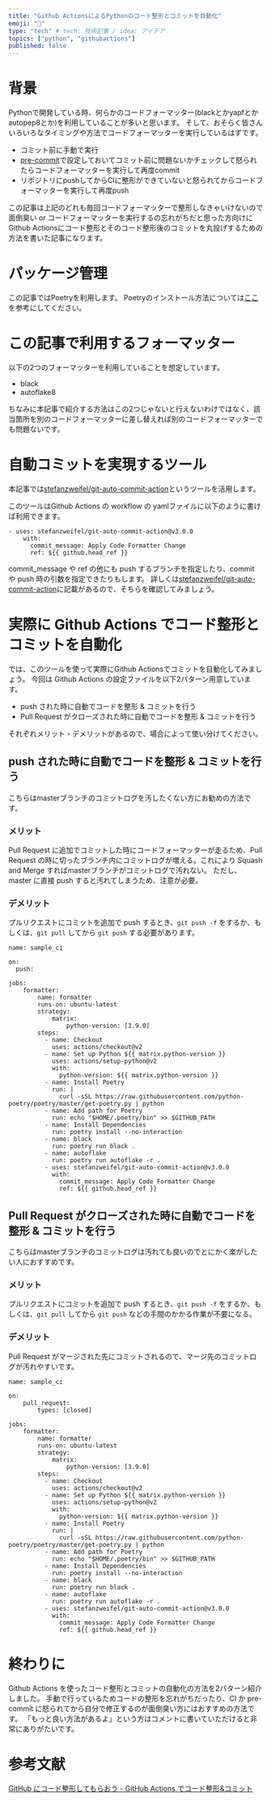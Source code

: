 ```yaml
---
title: "Github ActionsによるPythonのコード整形とコミットを自動化"
emoji: "🍰"
type: "tech" # tech: 技術記事 / idea: アイデア
topics: ["python", "githubactions"]
published: false
---
```


# 背景

Pythonで開発している時、何らかのコードフォーマッター(blackとかyapfとかautopep8とか)を利用していることが多いと思います。
そして、おそらく皆さんいろいろなタイミングや方法でコードフォーマッターを実行しているはずです。

- コミット前に手動で実行
- [pre-commit](https://github.com/pre-commit/pre-commit)で設定しておいてコミット前に問題ないかチェックして怒られたらコードフォーマッターを実行して再度commit
- リポジトリにpushしてからCIに整形ができていないと怒られてからコードフォーマッターを実行して再度push

この記事は上記のどれも毎回コードフォーマッターで整形しなきゃいけないので面倒臭い or コードフォーマッターを実行するの忘れがちだと思った方向けにGithub Actionsにコード整形とそのコード整形後のコミットを丸投げするための方法を書いた記事になります。

# パッケージ管理

この記事ではPoetryを利用します。
Poetryのインストール方法については[ここ](https://python-poetry.org/docs/#installation)を参考にしてください。

# この記事で利用するフォーマッター

以下の2つのフォーマッターを利用していることを想定しています。

- black
- autoflake8

ちなみに本記事で紹介する方法はこの2つじゃないと行えないわけではなく、該当箇所を別のコードフォーマッターに差し替えれば別のコードフォーマッターでも問題ないです。


# 自動コミットを実現するツール

本記事では[stefanzweifel/git-auto-commit-action](https://github.com/stefanzweifel/git-auto-commit-action)というツールを活用します。

このツールはGithub Actions の workflow の yamlファイルに以下のように書けば利用できます。

```
- uses: stefanzweifel/git-auto-commit-action@v3.0.0
    with:
      commit_message: Apply Code Formatter Change
      ref: ${{ github.head_ref }}
```

commit_message や ref の他にも push するブランチを指定したり、commit や push 時の引数を指定できたりもします。
詳しくは[stefanzweifel/git-auto-commit-action](https://github.com/stefanzweifel/git-auto-commit-action)に記載があるので、そちらを確認してみましょう。

# 実際に Github Actions でコード整形とコミットを自動化

では、このツールを使って実際にGithub Actionsでコミットを自動化してみましょう。
今回は Github Actions の設定ファイルを以下2パターン用意しています。

- push された時に自動でコードを整形 & コミットを行う
- Pull Request がクローズされた時に自動でコードを整形 & コミットを行う

それぞれメリット・デメリットがあるので、場合によって使い分けてください。

## push された時に自動でコードを整形 & コミットを行う

こちらはmasterブランチのコミットログを汚したくない方にお勧めの方法です。

### メリット

Pull Request に追加でコミットした時にコードフォーマッターが走るため、Pull Request の時に切ったブランチ内にコミットログが増える。これにより Squash and Merge すればmasterブランチがコミットログで汚れない。
ただし、master に直接 push すると汚れてしまうため、注意が必要。

### デメリット

プルリクエストにコミットを追加で push するとき、`git push -f` をするか、もしくは、`git pull` してから `git push` する必要があります。

```
name: sample_ci

on:
  push:

jobs:
    formatter:
        name: formatter
        runs-on: ubuntu-latest
        strategy:
            matrix:
                python-version: [3.9.0]
        steps:
          - name: Checkout
            uses: actions/checkout@v2
          - name: Set up Python ${{ matrix.python-version }}
            uses: actions/setup-python@v2
            with:
              python-version: ${{ matrix.python-version }}
          - name: Install Poetry
            run: |
              curl -sSL https://raw.githubusercontent.com/python-poetry/poetry/master/get-poetry.py | python
          - name: Add path for Poetry
            run: echo "$HOME/.poetry/bin" >> $GITHUB_PATH
          - name: Install Dependencies
            run: poetry install --no-interaction
          - name: black
            run: poetry run black .
          - name: autoflake
            run: poetry run autoflake -r .
          - uses: stefanzweifel/git-auto-commit-action@v3.0.0
            with:
              commit_message: Apply Code Formatter Change
              ref: ${{ github.head_ref }}
```

## Pull Request がクローズされた時に自動でコードを整形 & コミットを行う

こちらはmasterブランチのコミットログは汚れても良いのでとにかく楽がしたい人におすすめです。

### メリット

プルリクエストにコミットを追加で push するとき、`git push -f` をするか、もしくは、`git pull` してから `git push` などの手間のかかる作業が不要になる。

### デメリット

Pull Request がマージされた先にコミットされるので、マージ先のコミットログが汚れやすいです。

```
name: sample_ci

on:
    pull_request:
        types: [closed]

jobs:
    formatter:
        name: formatter
        runs-on: ubuntu-latest
        strategy:
            matrix:
                python-version: [3.9.0]
        steps:
          - name: Checkout
            uses: actions/checkout@v2
          - name: Set up Python ${{ matrix.python-version }}
            uses: actions/setup-python@v2
            with:
              python-version: ${{ matrix.python-version }}
          - name: Install Poetry
            run: |
              curl -sSL https://raw.githubusercontent.com/python-poetry/poetry/master/get-poetry.py | python
          - name: Add path for Poetry
            run: echo "$HOME/.poetry/bin" >> $GITHUB_PATH
          - name: Install Dependencies
            run: poetry install --no-interaction
          - name: black
            run: poetry run black .
          - name: autoflake
            run: poetry run autoflake -r .
          - uses: stefanzweifel/git-auto-commit-action@v3.0.0
            with:
              commit_message: Apply Code Formatter Change
              ref: ${{ github.head_ref }}
```

# 終わりに

Github Actions を使ったコード整形とコミットの自動化の方法を2パターン紹介しました。
手動で行っているためコードの整形を忘れがちだったり、CI か pre-commit に怒られてから自分で修正するのが面倒臭い方にはおすすめの方法です。
「もっと良い方法があるよ」という方はコメントに書いていただけると非常にありがたいです。

# 参考文献

[GitHub にコード整形してもらおう - GitHub Actions でコード整形&コミット](https://qiita.com/Ouvill/items/7b6df0e9b981093b330f)